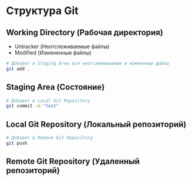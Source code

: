 # Структура Git

## Working Directory (Рабочая директория)

- Untracker (Неотслеживаемые файлы)
- Modified (Измененные файлы)

```bash
# Добавит в Staging Area все неотслеживаемые и измененые файлы
git add .
```

## Staging Area (Состояние)

```bash
# Добавит в Local Git Repository
git commit -m "text"
```

## Local Git Repository (Локальный репозиторий)

```bash
# Добавит в Remove Git Repository
git push
```

## Remote Git Repository (Удаленный репозиторий)
